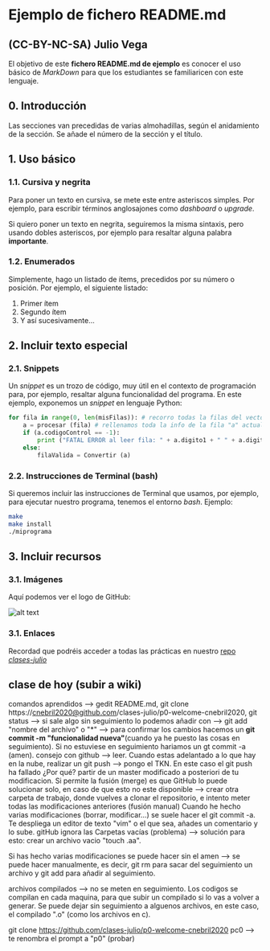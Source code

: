 # Ejemplo de fichero README.md
## (CC-BY-NC-SA) Julio Vega

El objetivo de este **fichero README.md de ejemplo** es conocer el uso básico de *MarkDown* para que los estudiantes se familiaricen con este lenguaje.

## 0. Introducción

Las secciones van precedidas de varias almohadillas, según el anidamiento de la sección. Se añade el número de la sección y el título.

## 1. Uso básico

### 1.1. Cursiva y negrita

Para poner un texto en cursiva, se mete este entre asteriscos simples. Por ejemplo, para escribir términos anglosajones como *dashboard* o *upgrade*.

Si quiero poner un texto en negrita, seguiremos la misma sintaxis, pero usando dobles asteriscos, por ejemplo para resaltar alguna palabra **importante**.

### 1.2. Enumerados

Simplemente, hago un listado de ítems, precedidos por su número o posición. Por ejemplo, el siguiente listado:

1. Primer ítem
2. Segundo ítem
3. Y así sucesivamente...

## 2. Incluir texto especial

### 2.1. Snippets

Un *snippet* es un trozo de código, muy útil en el contexto de programación para, por ejemplo, resaltar alguna funcionalidad del programa. En este ejemplo, exponemos un *snippet* en lenguaje Python:

```python
for fila in range(0, len(misFilas)): # recorro todas la filas del vector
    a = procesar (fila) # rellenamos toda la info de la fila "a" actual
    if (a.codigoControl == -1):
        print ("FATAL ERROR al leer fila: " + a.digito1 + " " + a.digito2 + ", " + a.tipo)
    else:
        filaValida = Convertir (a)
```

### 2.2. Instrucciones de Terminal (bash)

Si queremos incluir las instrucciones de Terminal que usamos, por ejemplo, para ejecutar nuestro programa, tenemos el entorno *bash*. Ejemplo:

```bash
make
make install
./miprograma
```

## 3. Incluir recursos

### 3.1. Imágenes

Aquí podemos ver el logo de GitHub:

![alt text](https://github.githubassets.com/images/modules/logos_page/GitHub-Logo.png "Logo de GitHub")

### 3.1. Enlaces

Recordad que podréis acceder a todas las prácticas en nuestro [repo *clases-julio*](https://github.com/clases-julio)


## clase de hoy (subir a wiki)

 comandos aprendidos --> gedit README.md, git clone https://cnebril2020@github.com/clases-julio/p0-welcome-cnebril2020, git status --> si sale algo sin seguimiento lo podemos añadir con --> git add "nombre del archivo" o "*"
 --> para confirmar los cambios hacemos un **git commit -m "funcionalidad nueva"**(cuando ya he puesto las cosas en seguimiento). Si no estuviese en seguimiento hariamos un gt commit -a (amen).
 consejo con github --> leer.
 Cuando estas adelantado a lo que hay en la nube, realizar un git push --> pongo el TKN. En este caso el git push ha fallado ¿Por qué? partir de un master modificado a posteriori de tu modificacion. Si permite la fusión (merge)
 es que GitHub lo puede solucionar solo, en caso de que esto no este disponible --> crear otra carpeta de trabajo, donde vuelves a clonar el repositorio, e intento meter todas las modificaciones anteriores (fusión manual)
 Cuando he hecho varias modificaciones (borrar, modificar...) se suele hacer el git commit -a. Te despliega un editor de texto "vim" o el que sea, añades un comentario y lo sube.
 gitHub ignora las Carpetas vacías (problema) --> solución para esto: crear un archivo vacio "touch .aa".
 
 Si has hecho varias modificaciones se puede hacer sin el amen --> se puede hacer manualmente, es decir, git rm para sacar del seguimiento un archivo y git add para añadir al seguimiento.
 
 archivos compilados --> no se meten en seguimiento. Los codigos se compilan en cada maquina, para que subir un compilado si lo vas a volver a generar. Se puede dejar sin seguimiento a alguenos archivos, en este caso,
 el compilado ".o" (como los archivos en c).
 
 
 git clone https://github.com/clases-julio/p0-welcome-cnebril2020 pc0 --> te renombra el prompt a "p0" (probar)

 

